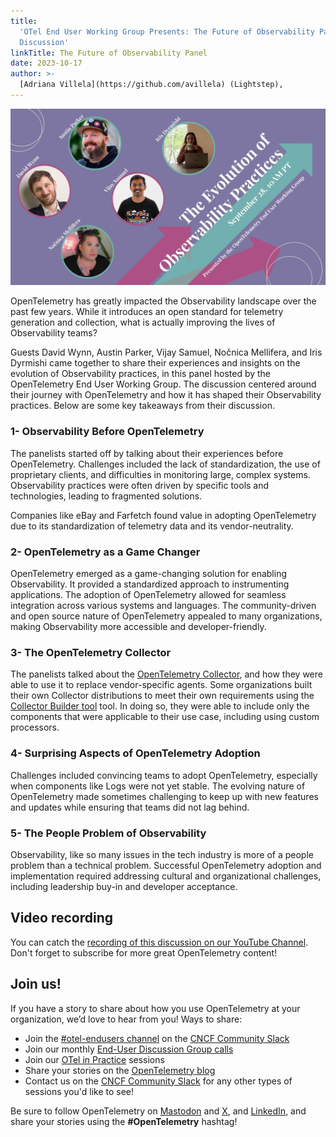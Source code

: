 ```yaml
---
title:
  'OTel End User Working Group Presents: The Future of Observability Panel
  Discussion'
linkTitle: The Future of Observability Panel
date: 2023-10-17
author: >-
  [Adriana Villela](https://github.com/avillela) (Lightstep),
---
```


![The Evolution of Observability Practices, featuring Guests David Wynn, Austin Parker, Vijay Samuel, Nočnica Mellifera, and Iris Dyrmishi](evolution-o11y-practices-social-card.jpeg)

OpenTelemetry has greatly impacted the Observability landscape over the past few
years. While it introduces an open standard for telemetry generation and
collection, what is actually improving the lives of Observability teams?

Guests David Wynn, Austin Parker, Vijay Samuel, Nočnica Mellifera, and Iris
Dyrmishi came together to share their experiences and insights on the evolution
of Observability practices, in this panel hosted by the OpenTelemetry End User Working Group. The discussion centered around their journey with
OpenTelemetry and how it has shaped their Observability practices. Below are
some key takeaways from their discussion.

### 1- Observability Before OpenTelemetry

The panelists started off by talking about their experiences before
OpenTelemetry. Challenges included the lack of standardization, the use of
proprietary clients, and difficulties in monitoring large, complex systems.
Observability practices were often driven by specific tools and technologies,
leading to fragmented solutions.

Companies like eBay and Farfetch found value in adopting OpenTelemetry due to
its standardization of telemetry data and its vendor-neutrality.

### 2- OpenTelemetry as a Game Changer

OpenTelemetry emerged as a game-changing solution for enabling Observability. It
provided a standardized approach to instrumenting applications. The adoption of
OpenTelemetry allowed for seamless integration across various systems and
languages. The community-driven and open source nature of OpenTelemetry appealed
to many organizations, making Observability more accessible and
developer-friendly.

### 3- The OpenTelemetry Collector

The panelists talked about the [OpenTelemetry Collector](/docs/collector/), and
how they were able to use it to replace vendor-specific agents. Some
organizations built their own Collector distributions to meet their own
requirements using the
[Collector Builder tool](/docs/collector/custom-collector/) tool. In doing so,
they were able to include only the components that were applicable to their use
case, including using custom processors.

### 4- Surprising Aspects of OpenTelemetry Adoption

Challenges included convincing teams to adopt OpenTelemetry, especially when
components like Logs were not yet stable. The evolving nature of OpenTelemetry
made sometimes challenging to keep up with new features and updates while
ensuring that teams did not lag behind.

### 5- The People Problem of Observability

Observability, like so many issues in the tech industry is more of a people
problem than a technical problem. Successful OpenTelemetry adoption and
implementation required addressing cultural and organizational challenges,
including leadership buy-in and developer acceptance.

## Video recording

You can catch the
[recording of this discussion on our YouTube Channel](https://youtu.be/zSeKL2-_sVg).
Don't forget to subscribe for more great OpenTelemetry content!

## Join us!

If you have a story to share about how you use OpenTelemetry at your
organization, we’d love to hear from you! Ways to share:

- Join the [#otel-endusers channel](/community/end-user/slack-channel/) on the
  [CNCF Community Slack](https://communityinviter.com/apps/cloud-native/cncf)
- Join our monthly
  [End-User Discussion Group calls](/community/end-user/discussion-group/)
- Join our [OTel in Practice](/community/end-user/otel-in-practice/) sessions
- Share your stories on the
  [OpenTelemetry blog](https://github.com/open-telemetry/opentelemetry.io/blob/954103a7444d691db3967121f0f1cb194af1dccb/README.md#submitting-a-blog-post)
- Contact us on the
  [CNCF Community Slack](https://communityinviter.com/apps/cloud-native/cncf)
  for any other types of sessions you'd like to see!

Be sure to follow OpenTelemetry on
[Mastodon](https://fosstodon.org/@opentelemetry) and
[X](https://x.com/opentelemetry), and
[LinkedIn](https://www.linkedin.com/company/opentelemetry/), and share your
stories using the **#OpenTelemetry** hashtag!
